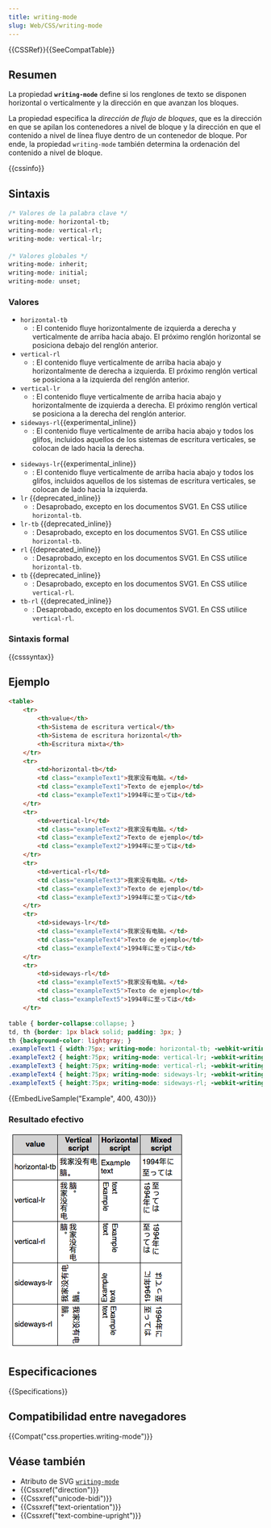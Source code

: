 ```yaml
---
title: writing-mode
slug: Web/CSS/writing-mode
---
```


{{CSSRef}}{{SeeCompatTable}}

## Resumen

La propiedad **`writing-mode`** define si los renglones de texto se disponen horizontal o verticalmente y la dirección en que avanzan los bloques.

La propiedad especifica la _dirección de flujo de bloques_, que es la dirección en que se apilan los contenedores a nivel de bloque y la dirección en que el contenido a nivel de línea fluye dentro de un contenedor de bloque. Por ende, la propiedad `writing-mode` también determina la ordenación del contenido a nivel de bloque.

{{cssinfo}}

## Sintaxis

```css
/* Valores de la palabra clave */
writing-mode: horizontal-tb;
writing-mode: vertical-rl;
writing-mode: vertical-lr;

/* Valores globales */
writing-mode: inherit;
writing-mode: initial;
writing-mode: unset;
```

### Valores

- `horizontal-tb`
  - : El contenido fluye horizontalmente de izquierda a derecha y verticalmente de arriba hacia abajo. El próximo renglón horizontal se posiciona debajo del renglón anterior.
- `vertical-rl`
  - : El contenido fluye verticalmente de arriba hacia abajo y horizontalmente de derecha a izquierda. El próximo renglón vertical se posiciona a la izquierda del renglón anterior.
- `vertical-lr`
  - : El contenido fluye verticalmente de arriba hacia abajo y horizontalmente de izquierda a derecha. El próximo renglón vertical se posiciona a la derecha del renglón anterior.
- `sideways-rl`{{experimental_inline}}
  - : El contenido fluye verticalmente de arriba hacia abajo y todos los glifos, incluidos aquellos de los sistemas de escritura verticales, se colocan de lado hacia la derecha.

<!---->

- `sideways-lr`{{experimental_inline}}
  - : El contenido fluye verticalmente de arriba hacia abajo y todos los glifos, incluidos aquellos de los sistemas de escritura verticales, se colocan de lado hacia la izquierda.
- `lr` {{deprecated_inline}}
  - : Desaprobado, excepto en los documentos SVG1. En CSS utilice `horizontal-tb`.
- `lr-tb` {{deprecated_inline}}
  - : Desaprobado, excepto en los documentos SVG1. En CSS utilice `horizontal-tb`.
- `rl` {{deprecated_inline}}
  - : Desaprobado, excepto en los documentos SVG1. En CSS utilice `horizontal-tb`.
- `tb` {{deprecated_inline}}
  - : Desaprobado, excepto en los documentos SVG1. En CSS utilice `vertical-rl`.
- `tb-rl` {{deprecated_inline}}
  - : Desaprobado, excepto en los documentos SVG1. En CSS utilice `vertical-rl`.

### Sintaxis formal

{{csssyntax}}

## Ejemplo

```html hidden
<table>
    <tr>
        <th>value</th>
        <th>Sistema de escritura vertical</th>
        <th>Sistema de escritura horizontal</th>
        <th>Escritura mixta</th>
    </tr>
    <tr>
        <td>horizontal-tb</td>
        <td class="exampleText1">我家没有电脑。</td>
        <td class="exampleText1">Texto de ejemplo</td>
        <td class="exampleText1">1994年に至っては</td>
    </tr>
    <tr>
        <td>vertical-lr</td>
        <td class="exampleText2">我家没有电脑。</td>
        <td class="exampleText2">Texto de ejemplo</td>
        <td class="exampleText2">1994年に至っては</td>
    </tr>
    <tr>
        <td>vertical-rl</td>
        <td class="exampleText3">我家没有电脑。</td>
        <td class="exampleText3">Texto de ejemplo</td>
        <td class="exampleText3">1994年に至っては</td>
    </tr>
    <tr>
        <td>sideways-lr</td>
        <td class="exampleText4">我家没有电脑。</td>
        <td class="exampleText4">Texto de ejemplo</td>
        <td class="exampleText4">1994年に至っては</td>
    </tr>
    <tr>
        <td>sideways-rl</td>
        <td class="exampleText5">我家没有电脑。</td>
        <td class="exampleText5">Texto de ejemplo</td>
        <td class="exampleText5">1994年に至っては</td>
    </tr>
```

```css hidden
table { border-collapse:collapse; }
td, th {border: 1px black solid; padding: 3px; }
th {background-color: lightgray; }
.exampleText1 { width:75px; writing-mode: horizontal-tb; -webkit-writing-mode: horizontal-tb; -ms-writing-mode: horizontal-tb; }
.exampleText2 { height:75px; writing-mode: vertical-lr; -webkit-writing-mode: vertical-lr; -ms-writing-mode: vertical-lr; }
.exampleText3 { height:75px; writing-mode: vertical-rl; -webkit-writing-mode: vertical-rl; -ms-writing-mode: vertical-rl; }
.exampleText4 { height:75px; writing-mode: sideways-lr; -webkit-writing-mode: sideways-lr; -ms-writing-mode: sideways-lr; }
.exampleText5 { height:75px; writing-mode: sideways-rl; -webkit-writing-mode: sideways-rl; -ms-writing-mode: sideways-rl; }
```

{{EmbedLiveSample("Example", 400, 430)}}

### Resultado efectivo

![](writing-mode-actual-result.png)

## Especificaciones

{{Specifications}}

## Compatibilidad entre navegadores

{{Compat("css.properties.writing-mode")}}

## Véase también

- Atributo de SVG [`writing-mode`](/es/docs/Web/SVG/Attribute/writing-mode)
- {{Cssxref("direction")}}
- {{Cssxref("unicode-bidi")}}
- {{Cssxref("text-orientation")}}
- {{Cssxref("text-combine-upright")}}
